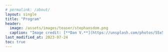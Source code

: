 ```yaml
---
# permalink: /about/
layout: single
title: "Program"
header:
  image: /assets/images/teaser/stephansdom.png
  caption: "Image credit: [**Dan V.**](https://unsplash.com/photos/S5x5rrsDixk)"
last_modified_at: 2023-07-24
toc: true
---
```

<!-- 
| WEDNESDAY&nbsp;                                                 |
|---------------|----------------|-----|------------|-------|
| TIME (JST)    | ACTIVITY       | MIN | AUTHORS    |       |
|---------------|----------------|-----|------------|-------|
| 09:00 - 09:30	| Registration   |     |            |       |
| 09:30 - 09:35	| Opening        |     |            |       |
|---------------|----------------|-----|------------|-------|
| Session 1     |                |     | Chair: Emilio Di Giacomo |       |
|---------------|----------------|-----|------------|-------|
| 09:35 - 09:55	| Unavoidable patterns in complete simple topological graphs (best T1)    | 20  | Andrew Suk and Ji Zeng       |       |
| 09:55 - 10:10 | Empty Triangles in Generalized Twisted Drawings of K_n             | 15  | Alfredo Garcia, Javier Tejel, Birgit Vogtenhuber and Alexandra Weinberger |       |
| 10:10 - 10:25 | Compatible Spanning Trees in Simple Drawings of $K_n$             | 15  | Rosna Paul, Oswin Aichholzer, Kristin Knorr, Birgit Vogtenhuber, Johannes Obenaus, Wolfgang Mulzer, Nicolas El Maalouly, Meghana M Reddy and Alexandra Weinberger       |       |
| 10:25 - 10:40 | Shooting Stars in Simple Drawings of K_{m,n}             | 15  | Oswin Aichholzer, Alfredo Garcia, Irene Parada, Birgit Vogtenhuber and Alexandra Weinberger |       |
|---------------|----------------|-----|------------|-------|
| 10:40 - 11:10 | Break          |     |            |
|---------------|----------------|-----|------------|-------|
| Session 2     |                |     | Chair: Philipp Kindermann |       |
|---------------|----------------|-----|------------|-------|
| 11:10 - 11:30 | Small Point-Sets Supporting Graph Stories             | 20  | Giuseppe Di Battista, Walter Didimo, Luca Grilli, Fabrizio Grosso, Giacomo Ortali, Maurizio Patrignani and Alessandra Tappini     |       |
| 11:30 - 11:50 | On the Complexity of the Storyplan Problem             | 20  | Carla Binucci, Emilio Di Giacomo, William J. Lenhart, Giuseppe Liotta, Fabrizio Montecchiani, Martin Nöllenburg and Antonios Symvonis |       |
| 11:50 - 12:10 | On Time and Space: An Experimental Study on Graph Structural and Temporal Representations             | 20  | Velitchko Filipov, Alessio Arleo, Markus Bögl and Silvia Miksch    |       |
| 12:10 - 12:30 | Improved Scheduling of Morphing Edge Drawing             | 20  | Kazuo Misue      |       |
|---------------|----------------|-----|------------|-------|
| 12:30 - 14:00 | Lunch          |     |            |       |
|---------------|----------------|-----|------------|-------|
| Session 3     |                |     | Chair: Ken Wakita |       |
|---------------|----------------|-----|------------|-------|
| 14:00 - 14:20 | Quasiplanar graphs, string graphs, and the Erdős-Gallai problem             | 20  | Jacob Fox, Janos Pach and Andrew Suk        |       |
| 14:20 - 14:40 | The thickness of fan-planar graphs is at most three             | 20  | Otfried Cheong, Maximilian Pfister and Lena Schlipf    |       |
| 14:40 - 15:00 | Arrangements of Pseudocircles: On Digons and Triangles             | 20  | Stefan Felsner, Sandro Roch and Manfred Scheucher       |       |
| 15:00 - 15:20 | Mutual Witness Gabriel Drawings of Complete Bipartite Graphs             | 20  | William Lenhart and Giuseppe Liotta    |       |
|---------------|----------------|-----|------------|-------|
| 15:20 - 15:30 | Poster pitches |     |            |       |
| 15:30 - 16:30 | Break + poster |     |            |       |
| 16:30 - 18:00 | Contest        |     |            |       |

<br/>

| THURSDAY&nbsp;&nbsp;&nbsp;&nbsp;                                                  |
|---------------|----------------|-----|------------|-------|
| TIME (JST)    | ACTIVITY       | MIN | AUTHORS    |       |
|---------------|----------------|-----|------------|-------|
| 09:00 - 09:30	| Registration   |     |            |       |
|---------------|----------------|-----|------------|-------|
|               | Keynote I      |     | Chair: Patrizio Angelini |       |
|---------------|----------------|-----|------------|-------|
| 09:30 - 10:30	| Positions in Social and Other Spaces     | 60  | Ulrik Brandes     |       |
|---------------|----------------|-----|------------|-------|
| 10:30 - 11:00 | Break          |     |            |
|---------------|----------------|-----|------------|-------|
| Session 4     |                |     | Chair: Jiaxi Nie |       |
|---------------|----------------|-----|------------|-------|
| 11:00 - 11:20 | Planarizing Graphs and their Drawings by Vertex Splitting             | 20  | Soeren Nickel, Martin Nöllenburg, Manuel Sorge, Anaïs Villedieu, Hsiang-Yun Wu and Jules Wulms  |       |
| 11:20 - 11:35 | An FPT Algorithm for Bipartite Vertex Splitting             | 15  | Reyan Ahmed, Stephen Kobourov and Myroslav Kryven     |       |
| 11:35 - 11:50 | Queue Layouts of Two-Dimensional Posets             | 15  | Sergey Pupyrev    |       |
| 11:50 - 12:10 | The Rique-Number of Graphs             | 20  | Michael Bekos, Stefan Felsner, Philipp Kindermann, Stephen Kobourov, Jan Kratochvíl and Ignaz Rutter |       |
| 12:10 - 12:25 | Recognizing DAGs with Page-Number 2 is NP-complete             | 15  | Michael Bekos, Giordano Da Lozzo, Fabrizio Frati, Martin Gronemann, Tamara Mchedlidze and Chrysanthi Raftopoulou |       |
|---------------|----------------|-----|------------|-------|
| 12:30 - 14:00 | Lunch          |     |            |       |
|---------------|----------------|-----|------------|-------|
| Session 5     | In Memoriam: Prof. Takao Nishizeki |     | Chair: Md. Saidur Rahman |       |
|---------------|----------------|-----|------------|-------|
| 14:00 - 14:05 | Obituary Prof. Nishizeki |     |            |       |
|---------------|----------------|-----|------------|-------|
| 14:05 - 14:25 | Strictly-Convex Drawings of 3-Connected Planar Graphs             | 20  | Michael Bekos, Martin Gronemann, Fabrizio Montecchiani and Antonios Symvonis   |       |
| 14:25 - 14:45 | Rectilinear Planarity of Partial 2-Trees             | 20  | Walter Didimo, Michael Kaufmann, Giuseppe Liotta and Giacomo Ortali     |       |
| 14:45 - 15:05 | Unit-length Rectangular Drawings of Graphs             | 20  | Carlos Alegría, Giordano Da Lozzo, Giuseppe Di Battista, Fabrizio Frati, Fabrizio Grosso and Maurizio Patrignani     |       |
| 15:05 - 15:25 | Planar Confluent Orthogonal Drawings of 4-Modal Digraphs             | 20  | Sabine Cornelsen and Gregor Diatzko    |       |
|---------------|----------------|-----|------------|-------|
| 15:25 - 16:00 | Break          |     |            |       |
|---------------|----------------|-----|------------|-------|
| 16:00 - 17:30 |Business meeting|     |            |       |

<br/>

| FRIDAY&nbsp;&nbsp;&nbsp;&nbsp;&nbsp;&nbsp;&nbsp;&nbsp;&nbsp;&nbsp;&nbsp;&nbsp;&nbsp;                                                   |
|---------------|----------------|-----|------------|-------|
| TIME (JST)    | ACTIVITY       | MIN | AUTHORS    |       |
|---------------|----------------|-----|------------|-------|
| 09:00 - 09:30	| Registration   |     |            |       |
|---------------|----------------|-----|------------|-------|
|               | Keynote I      |     | Chair: Reinhard von Hanxleden |       |
|---------------|----------------|-----|------------|-------|
| 09:30 - 10:30	| Graph Drawing for Thinking Support     | 60  | Kazuo Misue‬       |       |
|---------------|----------------|-----|------------|-------|
| 10:30 - 11:00 | Break          |     |            |
|---------------|----------------|-----|------------|-------|
| Session 6     |                |     | Chair: Takayuki Itoh |       |
|---------------|----------------|-----|------------|-------|
| 11:00 - 11:20 | FORBID: Fast Overlap Removal By Stochastic Gradient Descent for Graph Drawing (best T2)   | 20  | Loann Giovannangeli, Frédéric Lalanne, Romain Giot and Romain Bourqui |       |
| 11:20 - 11:40 | Spherical Graph Drawing by Multidimensional Scaling             | 20  | Jacob Miller, Vahan Huroyan and Stephen Kobourov     |       |
| 11:40 - 12:00 | Shape-Faithful Graph Drawings             | 20  | Amyra Meidiana, Seok-Hee Hong and Peter Eades   |       |
| 12:00 - 12:20 | Visualizing Evolving Trees             | 20  | Kathryn Gray, Mingwei Li, Abu Reyan Ahmed and Stephen Kobourov       |       |
|---------------|----------------|-----|------------|-------|
| 12:30 - 14:00 | Lunch          |     |            |       |
|---------------|----------------|-----|------------|-------|
| Session 7     |                |     | Chair: Andrew Suk |       |
|---------------|----------------|-----|------------|-------|
| 14:00 - 14:20 | Morphing Rectangular Duals              | 20  | Steven Chaplick, Philipp Kindermann, Jonathan Klawitter, Ignaz Rutter and Alexander Wolff |       |
| 14:20 - 14:40 | Coloring Mixed and Directional Interval Graphs             | 20  | Grzegorz Gutowski, Florian Mittelstädt, Ignaz Rutter, Joachim Spoerhase, Alexander Wolff and Johannes Zink       |       |
| 14:40 - 15:00 | Outside-Obstacle Representations with All Vertices on the Outer Face             | 20  | Oksana Firman, Philipp Kindermann, Jonathan Klawitter, Boris Klemz, Felix Klesen and Alexander Wolff     |       |
|---------------|----------------|-----|------------|-------|
| 15:00 - 15:30 | Break          |     |            |       |
|---------------|----------------|-----|------------|-------|
| Session 8     |                |     | Chair: Sabine Cornelsen |       |
|---------------|----------------|-----|------------|-------|
| 15:30 - 15:50 | Computing a Feedback Arc Set Using PageRank             | 20  | Vasileios Geladaris, Panagiotis Lionakis and Ioannis Tollis     |       |
| 15:50 - 16:10 | st-Orientations with Few Transitive Edges             | 20  | Carla Binucci, Walter Didimo and Maurizio Patrignani    |       |
| 16:10 - 16:30 | Testing Upward Planarity of Partial 2-Trees             | 20  | Steven Chaplick, Emilio Di Giacomo, Fabrizio Frati, Robert Ganian, Chrysanthi Raftopoulou and Kirill Simonov      |       |
| 16:30 - 16:50 | Visibility representations of toroidal and Klein-bottle graphs              | 20  | Therese Biedl      |       |
|---------------|----------------|-----|------------|-------|
| 16:50 - 17:10 | Voting best presentation and closing |     |            |       |

<br/>

# Keynote Speakers

## Ulrik Brandes (ETH Zürich, Switzerland)

<p> <strong> Title: </strong> </p>
<p> Positions in Social and Other Spaces </p>
<p> <strong> Abstract: </strong> </p>
<p>
Social networks are a traditional source of inspiration for graph drawing methods, and their analysis continues to motivate a variety of layout constraints and objectives.
</p>
<p>
In recent years, my research has increasingly been focused on methodological questions related to social networks and other applied areas of network science. This has led to a framework, dubbed the positional approach, which facilitates adaptive and theory-informed empirical network data science. It turns out, however, that it is also another rich source of algorithmic and visualization problems. The present contribution is therefore forward-looking, using results from the past few years to point out possible directions for future research in three parts.
</p>
<p>
In the first part, I review some defining aspects of the positional approach to network science with an eye towards challenges for graph drawing and network visualization. These are centered largely on combinatorial problems involving preorders and graph classes.
</p>
<p>
A particularly strong link between influence processes on social networks and barycentric graph drawing is discussed in the second part. Using concepts from above, this extends naturally to calls for novel scaling methods and research on graph embeddings.
</p>
<p>
The final part is about collectice behavior in the context of team sports. More precisely, I will outline problems arising from our most recent efforts of performance analysis in association football (soccer) using proximity graphs.
</p>

<p> <strong> Biography: </strong> </p>

<p>
<img style="border-radius: 50%; padding-top: 0px; padding-right: 0px; padding-bottom: 0px; padding-left: 20px" src=
"../../assets/images/speaker/Ulrik_Brandes.jpg" align="right" width="180" height="180" padding="10px">
Ulrik Brandes is professor for social networks at ETH Zürich. His background is in computer science; he obtained a Diploma degree from RWTH Aachen and a doctoral degree from the University of Konstanz with a dissertation on graph drawing. After his habilitation in 2002 he became associate professor at the University of Passau in the same year, and professor for algorithmics at the University of Konstanz one year later. He is vice-president of the International Network for Social Network Analysis (INSNA), coordinating editor of Network Science, and on the editorial boards of Social Networks, Journal of Mathematical Sociology, Journal of Graph Algorithms and Applications, and Computer Science Review. From 2007-2014 he served on the Graph Drawing Steering Committee.
<br/>
His main interests are in network analysis and visualization, with application to social networks in particular. He is a co-author of the visone software for network analysis and the GraphML data format. Following a DFG-funded Reinhart Koselleck-Project (2011-2017) on Social Network Algorithmics, he takes a shot at improving the methodological foundations of network science. As a principal investigator in the ERC Synergy Project NEXUS 1492 (2013-2019) he worked on reconstructing archaeological networks from fragmented and heterogeneous observations. Currently, he is devoting more time to network representations in sports analytics.
</p>


## Kazuo Misue‬ (University of Tsukuba, Japan)

<p> <strong> Title: </strong> </p>
<p> Graph Drawing for Thinking Support </p>
<p> <strong> Abstract: </strong> </p>
<p> In human intellectual activities, organizing the objects of thought is an important task. When the object of thought is large or complex, it is difficult for many people to organize it in their minds. In such cases, it is effective to take these objects out of our minds and observe them externally. When we externalize our thoughts in this way, the form of representation of the objects also influences the effectiveness and efficiency of our thinking process. When we organize fragments of information, we often establish a relationship between two fragments and group several fragments together. In the case of externalization, these relationships and groups are represented graphically, that is, the words and figures representing the fragments are connected by line segments or surrounded by closed lines. Some of the so-called "ideation techniques" systematize such diagramming methods. The "KJ method" is one such technique.
</p>

<p> In the diagram used in the KJ method, if each fragment of information is represented by a node, links connecting two nodes and closed curves surrounding the nodes are used. Moreover, in the KJ method, we can organize objects of thought by transforming a compound diagram that comprises a node-link diagram and an Euler diagram. The original KJ method was designed to be performed entirely by hand using analog tools such as cards, pens, and cords, and it was not intended for the use with computers. This, however, is also a factor that discourages the active use of the KJ method, although its usefulness as an ideation technique has been recognized. For example, despite the effectiveness of repeated drawing of diagrams on the same topic, we often do so only once because repeating the process requires time and effort.
</p>

<p> The transformation operation of a compound diagram can be viewed as the transformation operation of a compound graph; to obtain a visual representation of such a compound graph, automatic drawing techniques are required. If we can separate the transforming operations of a compound diagram from the thinking process and if the transforming operations can be supported by a computer, the hurdles associated with the use of such an ideation technique will be reduced, and the efficiency of the ideation process could increase. Eventually, this increased efficiency will lead to an improvement in the quality of the ideation process and its products.
</p>

<p> This talk introduces the research and development that has been carried out with this motivation.
</p>

<p> <strong> Biography: </strong> </p>
<p>
<img style="border-radius: 50%; padding-top: 0px; padding-right: 0px; padding-bottom: 0px; padding-left: 20px" src=
"../../assets/images/speaker/Kazuo_Misue.jpg" align="right" width="180" height="180" padding="10px">Kazuo Misue is a professor at the Faculty of Engineering, Information and Systems, University of Tsukuba, Japan. He received a BSc and an MSc from Tokyo University of Science in 1984 and 1986. He received a Ph.D. in engineering from the University of Tokyo in 1997. He joined Fujitsu Limited in 1986. He worked at the International Institute for Advanced Study of Social Information Sciences, where he worked with Kozo Sugiyama and others on the research and development of graph drawing and idea support tools. In 2004, he moved to the University of Tsukuba. He has been involved in the development of visualization methods not only for graph drawing but also for various types of data. In 2021, he published "Introduction to Information Visualization (Japanese)," which organized the knowledge he had collected so far. </p>


# Accepted Papers

- Andrew Suk and Ji Zeng. Unavoidable patterns in complete simple topological graphs <span style="color:red">[Best Paper Award (T1)]</span>

- Steven Chaplick, Philipp Kindermann, Jonathan Klawitter, Ignaz Rutter and Alexander Wolff. Morphing Rectangular Duals <span style="color:red">[Best Presentation Award]</span>

- Therese Biedl. Visibility representations of toroidal and Klein-bottle graphs

- Jacob Fox, Janos Pach and Andrew Suk. Quasiplanar graphs, string graphs, and the Erdős-Gallai problem

- Sabine Cornelsen and Gregor Diatzko. Planar Confluent Orthogonal Drawings of 4-Modal Digraphs

- Grzegorz Gutowski, Florian Mittelstädt, Ignaz Rutter, Joachim Spoerhase, Alexander Wolff and Johannes Zink. Coloring Mixed and Directional Interval Graphs

- Rosna Paul, Oswin Aichholzer, Kristin Knorr, Birgit Vogtenhuber, Johannes Obenaus, Wolfgang Mulzer, Nicolas El Maalouly, Meghana M Reddy and Alexandra Weinberger. Compatible Spanning Trees in Simple Drawings of $K_n$

- Soeren Nickel, Martin Nöllenburg, Manuel Sorge, Anaïs Villedieu, Hsiang-Yun Wu and Jules Wulms. Planarizing Graphs and their Drawings by Vertex Splitting

- Steven Chaplick, Emilio Di Giacomo, Fabrizio Frati, Robert Ganian, Chrysanthi Raftopoulou and Kirill Simonov. Testing Upward Planarity of Partial 2-Trees

- Velitchko Filipov, Alessio Arleo, Markus Bögl and Silvia Miksch. On Time and Space: An Experimental Study on Graph Structural and Temporal Representations

- Giuseppe Di Battista, Walter Didimo, Luca Grilli, Fabrizio Grosso, Giacomo Ortali, Maurizio Patrignani and Alessandra Tappini. Small Point-Sets Supporting Graph Stories

- Carla Binucci, Emilio Di Giacomo, William J. Lenhart, Giuseppe Liotta, Fabrizio Montecchiani, Martin Nöllenburg and Antonios Symvonis. On the Complexity of the Storyplan Problem

- Oksana Firman, Philipp Kindermann, Jonathan Klawitter, Boris Klemz, Felix Klesen and Alexander Wolff. Outside-Obstacle Representations with All Vertices on the Outer Face

- Stefan Felsner, Sandro Roch and Manfred Scheucher. Arrangements of Pseudocircles: On Digons and Triangles

- Sergey Pupyrev. Queue Layouts of Two-Dimensional Posets

- Carlos Alegría, Giordano Da Lozzo, Giuseppe Di Battista, Fabrizio Frati, Fabrizio Grosso and Maurizio Patrignani. Unit-length Rectangular Drawings of Graphs

- Michael Bekos, Martin Gronemann, Fabrizio Montecchiani and Antonios Symvonis. Strictly-Convex Drawings of 3-Connected Planar Graphs

- Kathryn Gray, Mingwei Li, Abu Reyan Ahmed and Stephen Kobourov. Visualizing Evolving Trees

- Vasileios Geladaris, Panagiotis Lionakis and Ioannis Tollis. Computing a Feedback Arc Set Using PageRank

- Kazuo Misue. Improved Scheduling of Morphing Edge Drawing

- Jacob Miller, Vahan Huroyan and Stephen Kobourov. Spherical Graph Drawing by Multidimensional Scaling

- William Lenhart and Giuseppe Liotta. Mutual Witness Gabriel Drawings of Complete Bipartite Graphs

- Amyra Meidiana, Seok-Hee Hong and Peter Eades. Shape-Faithful Graph Drawings

- Michael Bekos, Giordano Da Lozzo, Fabrizio Frati, Martin Gronemann, Tamara Mchedlidze and Chrysanthi Raftopoulou. Recognizing DAGs with Page-Number 2 is NP-complete

- Carla Binucci, Walter Didimo and Maurizio Patrignani. st-Orientations with Few Transitive Edges

- Michael Bekos, Stefan Felsner, Philipp Kindermann, Stephen Kobourov, Jan Kratochvíl and Ignaz Rutter. The Rique-Number of Graphs

- Loann Giovannangeli, Frédéric Lalanne, Romain Giot and Romain Bourqui. FORBID: Fast Overlap Removal By Stochastic Gradient Descent for Graph Drawing <span style="color:red">[Best Paper Award (T2)]</span>

- Alfredo Garcia, Javier Tejel, Birgit Vogtenhuber and Alexandra Weinberger. Empty Triangles in Generalized Twisted Drawings of K_n

- Walter Didimo, Michael Kaufmann, Giuseppe Liotta and Giacomo Ortali. Rectilinear Planarity of Partial 2-Trees

- Oswin Aichholzer, Alfredo Garcia, Irene Parada, Birgit Vogtenhuber and Alexandra Weinberger. Shooting Stars in Simple Drawings of K_{m,n}

- Otfried Cheong, Maximilian Pfister and Lena Schlipf. The thickness of fan-planar graphs is at most three

- Reyan Ahmed, Stephen Kobourov and Myroslav Kryven. An FPT Algorithm for Bipartite Vertex Splitting

# Accepted Posters

## Onsite Posters

- Ryosuke Saga, Tomoki Yoshikawa and Tomoharu Nakashima. Edge Bundling by Density-based Pathfinding Approach <span style="color:red">[Best Poster Award]</span>


## Online Posters

- Mykyta Shvets, Ehsan Moradi and Debajyoti Mondal. Visualizing Node-Specific Hierarchies in Directed Networks

- Simon van Wageningen and Tamara Mchedlidze. Can an ML Model plainly learn Planar Layouts?

- Giuseppe Liotta, Maarten Loffler, Fabrizio Montecchiani, Alessandra Tappini and Soeren Terziadis. The Witness Unit Disk Representability Problem <span style="color:red">[Best Poster Award]</span>

- David Trye, Mark Apperley and David Bainbridge. Aggregating Hypergraphs by Node Attributes -->
